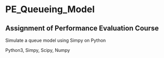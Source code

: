 # PE_Queueing_Model
## Assignment of Performance Evaluation Course

Simulate a queue model using Simpy on Python

Python3, Simpy, Scipy, Numpy
